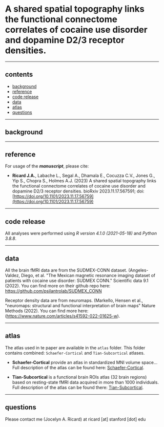 


A shared spatial topography links the functional connectome correlates of cocaine use disorder and dopamine D2/3 receptor densities.
================
------------------------------------------------------------------------

## contents

- [background](#background)
- [reference](#reference)
- [code release](#code-release)
- [data](#data)
- [atlas](#atlas)
- [questions](#questions)

------------------------------------------------------------------------

## background


------------------------------------------------------------------------

## reference

For usage of the ***manuscript***, please cite:
- **Ricard J.A.**, Labache L., Segal A., Dhamala E., Cocuzza C.V., Jones G., Yip S., Chopra S., Holmes A.J. (2023)
  A shared spatial topography links the functional connectome correlates of cocaine use disorder and dopamine D2/3 receptor densities.
  bioRxiv 2023.11.17.567591; doi: [https://doi.org/10.1101/2023.11.17.56759](https://doi.org/10.1101/2023.11.17.56759)

------------------------------------------------------------------------

## code release


All analyses were performed using *R version 4.1.0 (2021-05-18)* and *Python 3.8.8*.


------------------------------------------------------------------------

## data

All the brain fMRI data are from the SUDMEX-CONN dataset.
(Angeles-Valdez, Diego, et al. "The Mexican magnetic resonance imaging dataset of patients with cocaine use disorder: SUDMEX CONN." Scientific data 9.1 (2022). You can find more on their github repo here: https://github.com/psilantrolab/SUDMEX_CONN

Receptor density data are from neuromaps.
(Markello, Hensen et al., "neuromaps: structural and functional interpretation of brain maps" Nature Methods (2022). You can find more here: (https://www.nature.com/articles/s41592-022-01625-w).


------------------------------------------------------------------------

## atlas

The atlas used in te paper are available in the `atlas` folder. This
folder contains combined: `Schaefer-Cortical` and `Tian-Subcortical` atlases.

- **Schaefer-Cortical** provide an atlas in standardized MNI volume space...
Full description of the atlas can be found here:
  [Schaefer-Cortical](https://academic.oup.com/cercor/article/28/9/3095/3978804). 

- **Tian-Subcortical** is a functional brain ROIs atlas (32 brain regions) based
  on resting-state fMRI data acquired in more than 1000 individuals. Full description of the atlas can be found there:
  [Tian-Subcortical](https://www.nature.com/articles/s41593-020-00711-6).


------------------------------------------------------------------------

## questions

Please contact me (Jocelyn A. Ricard) at ricard [at] stanford [dot] edu
